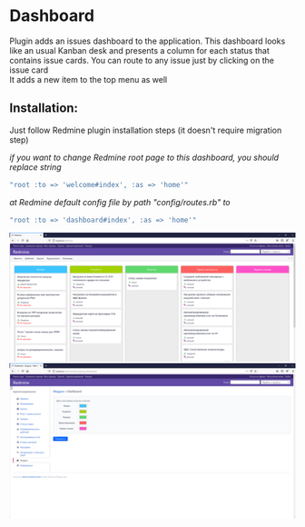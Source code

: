 # Dashboard 

Plugin adds an issues dashboard to the application.
This dashboard looks like an usual Kanban desk and presents a column for each status that contains issue cards.
You can route to any issue just by clicking on the issue card  
It adds a new item to the top menu as well  

## Installation:  
Just follow Redmine plugin installation steps (it doesn't require migration step)

*if you want to change Redmine root page to this dashboard, you should replace string*
```ruby
"root :to => 'welcome#index', :as => 'home'"
```
*at Redmine default config file by path "config/routes.rb" to*
```ruby
"root :to => 'dashboard#index', :as => 'home'"
```

![Alt text](/screenshots/screen1.png)
![Alt text](/screenshots/screen2.png)
